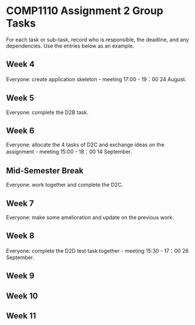 # COMP1110 Assignment 2 Group Tasks

For each task or sub-task, record who is responsible, the deadline, and any dependencies.
Use the entries below as an example.

## Week 4

Everyone: create application skeleton - meeting 17:00 - 19：00 24 August.

## Week 5

Everyone: complete the D2B task.

## Week 6

Everyone: allocate the 4 tasks of D2C and exchange ideas on the assignment - meeting 15:00 - 18：00 14 September.

## Mid-Semester Break

Everyone: work together and complete the D2C.

## Week 7

Everyone: make some amelioration and update on the previous work.

## Week 8

Everyone: complete the D2D test task together - meeting 15:30 - 17：00 26 September.

## Week 9

## Week 10

## Week 11
